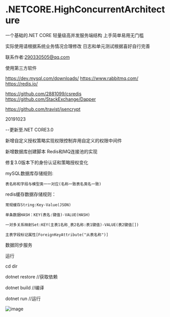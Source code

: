 # .NETCORE.HighConcurrentArchitecture

一个基础的.NET CORE 轻量级高并发服务端结构
上手简单易用无门槛

实际使用请根据系统业务情况合理修改 日志和单元测试根据喜好自行完善

联系作者:290330505@qq.com

使用第三方软件

https://dev.mysql.com/downloads/
https://www.rabbitmq.com/
https://redis.io/

https://github.com/2881099/csredis
https://github.com/StackExchange/Dapper

https://github.com/travist/jsencrypt

20191023

--更新至.NET CORE3.0 

新增自定义授权策略实现权限控制弃用自定义的权限中间件

新增数据库创建脚本 Redis和MQ连接池的实现

修复3.0版本下的身份认证和策略授权变化

mySQL数据库存储规则:

    表名称和字段与模型类一一对应(名称一致表名类名一致)
    
redis缓存数据存储规则：

    常规缓存String:Key-Value(JSON)

    单条数据HASH：KEY(表名:键值)-VALUE(HASH)

    一对多关系映射Set:KEY(主表1名称_表2名称:表1键值)-VALUE(表2键值[]) 
    
    主表字段标记属性[ForeignKeyAttribute("从表名称")]

数据同步服务

运行

cd dir

dotnet restore  //获取依赖

dotnet build    //编译  

dotnet run      //运行

![image](https://https://github.com/luoyuzhao/.NETCORE.HighConcurrentArchitecture/blob/master/Screenshot.jpg?raw=true)
 


